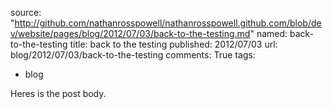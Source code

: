source: "http://github.com/nathanrosspowell/nathanrosspowell.github.com/blob/dev/website/pages/blog/2012/07/03/back-to-the-testing.md"
named: back-to-the-testing
title: back to the testing
published: 2012/07/03
url: blog/2012/07/03/back-to-the-testing
comments: True
tags:
- blog

Heres is the post body.
